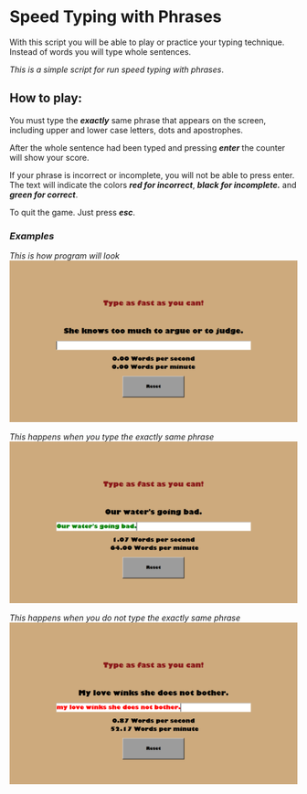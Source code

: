 # **Speed Typing with Phrases**

With this script you will be able to play or practice your typing technique. Instead of words you will type whole sentences.

*This is a simple script for run speed typing with phrases*.

## **How to play:**

You must type the ***exactly*** same phrase that appears on the screen, including upper and lower case letters, dots and apostrophes.

After the whole sentence had been typed and pressing ***enter*** the counter will show your score.

If your phrase is incorrect or incomplete, you will not be able to press enter. The text will indicate the colors ***red for incorrect***, ***black for incomplete.*** and ***green for correct***.

To quit the game. Just press ***esc***.

### *Examples*

*This is how program will look*
![Example_1](./images/example1.png)

*This happens when you type the exactly same phrase*
![Example_2](./images/example2.png)

*This happens when you do not type the exactly same phrase*
![Example_3](./images/example3.png)